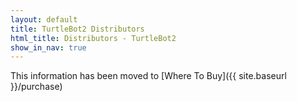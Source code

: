 ```yaml
---
layout: default
title: TurtleBot2 Distributors
html_title: Distributors - TurtleBot2
show_in_nav: true
---
```


This information has been moved to [Where To Buy]({{ site.baseurl }}/purchase)
